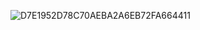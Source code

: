 ![D7E1952D78C70AEBA2A6EB72FA664411](https://user-images.githubusercontent.com/83362131/205103114-3d493eca-eaa8-47db-a479-e0034889081d.png)

